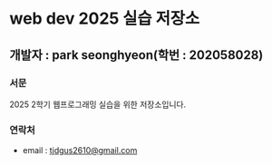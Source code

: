 # web dev 2025 실습 저장소
## 개발자 : park seonghyeon(학번 : 202058028)
### 서문
2025 2학기
웹프로그래밍 실습을 위한 저장소입니다.
### 연락처
- email : tjdgus2610@gmail.com
